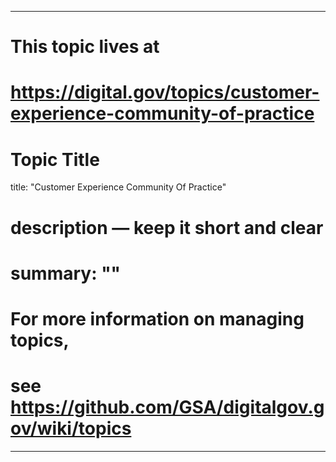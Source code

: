 
---
# This topic lives at
# https://digital.gov/topics/customer-experience-community-of-practice

# Topic Title
title: "Customer Experience Community Of Practice"

# description — keep it short and clear
# summary: ""


# For more information on managing topics,
# see https://github.com/GSA/digitalgov.gov/wiki/topics
---